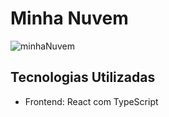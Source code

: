 # Minha Nuvem

![minhaNuvem](https://github.com/user-attachments/assets/12a71081-bde8-4a55-91d6-721ea0cf17f6)

## Tecnologias Utilizadas
- Frontend: React com TypeScript
